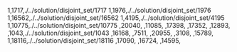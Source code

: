 1,1717,./../solution/disjoint_set/1717
1,1976,./../solution/disjoint_set/1976
1,16562,./../solution/disjoint_set/16562
1,4195,./../solution/disjoint_set/4195
1,10775,./../solution/disjoint_set/10775
,20040,
,11085,
,17398,
,17352,
,12893,
,1043,./../solution/disjoint_set/1043
,16168,
,7511,
,20955,
,3108,
,15789,
1,18116,./../solution/disjoint_set/18116
,17090,
,16724,
,14595,
